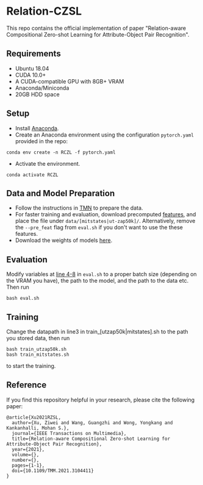 # Relation-CZSL
This repo contains the official implementation of paper "Relation-aware Compositional Zero-shot Learning for Attribute-Object Pair Recognition".

## Requirements
- Ubuntu 18.04
- CUDA 10.0+
- A CUDA-compatible GPU with 8GB+ VRAM
- Anaconda/Miniconda
- 20GB HDD space

## Setup
- Install [Anaconda](https://www.anaconda.com/products/individual).
- Create an Anaconda environment using the configuration `pytorch.yaml` provided in the repo: 
```
conda env create -n RCZL -f pytorch.yaml
```
- Activate the environment.
```
conda activate RCZL
```

## Data and Model Preparation
- Follow the instructions in [TMN](https://github.com/facebookresearch/taskmodularnets#prerequisites) to prepare the data.
- For faster training and evaluation, download precomputed [features](https://drive.google.com/drive/folders/1w5yf8DPO-tAOSX3yAiXylH4qoaGgx8SC?usp=sharing), and place the file under `data/[mitstates|ut-zap50k]/`. Alternatively, remove the `--pre_feat` flag from `eval.sh` if you don't want to use the these features.
- Download the weights of models [here](https://drive.google.com/drive/folders/1aMN2rlf6LWujW3HVLgS_WE3z5hmcbnvD?usp=sharing).

## Evaluation
Modify variables at [line 4-8](https://github.com/daoyuan98/Relation-CZSL/blob/35a9a7b8ff8ab99658c56b152fb3391324a00a97/eval.sh#L4-L8) in `eval.sh` to a proper batch size (depending on the VRAM you have), the path to the model, and the path to the data etc.
Then run 
```
bash eval.sh
```

## Training
Change the datapath in line3 in train_[utzap50k|mitstates].sh to the path you stored data, then run
```
bash train_utzap50k.sh
bash train_mitstates.sh
```
to start the training.

## Reference
If you find this repository helpful in your research, please cite the following paper:
```
@article{Xu2021RZSL,
  author={Xu, Ziwei and Wang, Guangzhi and Wong, Yongkang and Kankanhalli, Mohan S.},
  journal={IEEE Transactions on Multimedia}, 
  title={Relation-aware Compositional Zero-shot Learning for Attribute-Object Pair Recognition}, 
  year={2021},
  volume={},
  number={},
  pages={1-1},
  doi={10.1109/TMM.2021.3104411}
}
```
